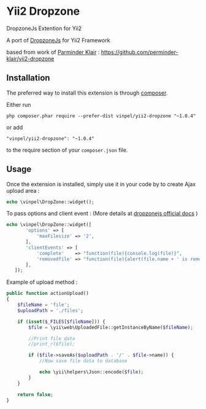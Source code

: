 # Yii2 Dropzone

DropzoneJs Extention for Yii2


A port of [DropzoneJs](http://www.dropzonejs.com/) for Yii2 Framework

based from work of [Parminder Klair](https://github.com/perminder-klair) : https://github.com/perminder-klair/yii2-dropzone

## Installation


The preferred way to install this extension is through [composer](http://getcomposer.org/download/).

Either run

```
php composer.phar require --prefer-dist vinpel/yii2-dropzone "~1.0.4"
```

or add

```
"vinpel/yii2-dropzone": "~1.0.4"
```

to the require section of your `composer.json` file.


## Usage


Once the extension is installed, simply use it in your code by to create Ajax upload area :

```php
echo \vinpel\DropZone::widget();
```


To pass options and client event : (More details at [dropzonejs official docs](http://www.dropzonejs.com/#configuration-options) ) 

```php
echo \vinpel\DropZone::widget([
       'options' => [
           'maxFilesize' => '2',
       ],
       'clientEvents' => [
           'complete'    => "function(file){console.log(file)}",
           'removedfile' => "function(file){alert(file.name + ' is removed')}"
       ],
   ]);
```

Example of upload method :

```php
public function actionUpload()
{
    $fileName = 'file';
    $uploadPath = './files';

    if (isset($_FILES[$fileName])) {
        $file = \yii\web\UploadedFile::getInstanceByName($fileName);

        //Print file data
        //print_r($file);

        if ($file->saveAs($uploadPath . '/' . $file->name)) {
            //Now save file data to database

            echo \yii\helpers\Json::encode($file);
        }
    }

    return false;
}
```
